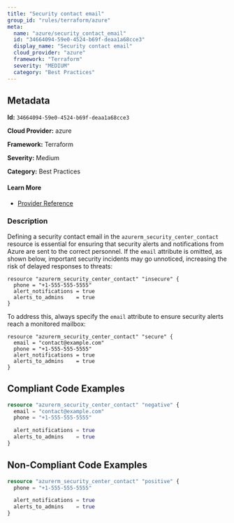 ```yaml
---
title: "Security contact email"
group_id: "rules/terraform/azure"
meta:
  name: "azure/security_contact_email"
  id: "34664094-59e0-4524-b69f-deaa1a68cce3"
  display_name: "Security contact email"
  cloud_provider: "azure"
  framework: "Terraform"
  severity: "MEDIUM"
  category: "Best Practices"
---
```

## Metadata

**Id:** `34664094-59e0-4524-b69f-deaa1a68cce3`

**Cloud Provider:** azure

**Framework:** Terraform

**Severity:** Medium

**Category:** Best Practices

#### Learn More

 - [Provider Reference](https://registry.terraform.io/providers/hashicorp/azurerm/latest/docs/resources/security_center_contact#email)

### Description

 Defining a security contact email in the `azurerm_security_center_contact` resource is essential for ensuring that security alerts and notifications from Azure are sent to the correct personnel. If the `email` attribute is omitted, as shown below, important security incidents may go unnoticed, increasing the risk of delayed responses to threats:

```
resource "azurerm_security_center_contact" "insecure" {
  phone = "+1-555-555-5555"
  alert_notifications = true
  alerts_to_admins    = true
}
```

To address this, always specify the `email` attribute to ensure security alerts reach a monitored mailbox:

```
resource "azurerm_security_center_contact" "secure" {
  email = "contact@example.com"
  phone = "+1-555-555-5555"
  alert_notifications = true
  alerts_to_admins    = true
}
```


## Compliant Code Examples
```terraform
resource "azurerm_security_center_contact" "negative" {
  email = "contact@example.com"
  phone = "+1-555-555-5555"

  alert_notifications = true
  alerts_to_admins    = true
}

```
## Non-Compliant Code Examples
```terraform
resource "azurerm_security_center_contact" "positive" {
  phone = "+1-555-555-5555"

  alert_notifications = true
  alerts_to_admins    = true
}

```